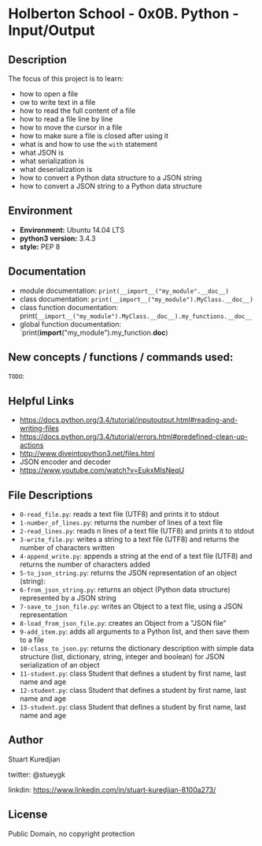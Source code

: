 # Holberton School - 0x0B. Python - Input/Output

## Description

The focus of this project is to learn:
* how to open a file
* ow to write text in a file
* how to read the full content of a file
* how to read a file line by line
* how to move the cursor in a file
* how to make sure a file is closed after using it
* what is and how to use the `with` statement
* what JSON is
* what serialization is
* what deserialization is
* how to convert a Python data structure to a JSON string
* how to convert a JSON string to a Python data structure


## Environment
* __Environment:__ Ubuntu 14.04 LTS
* __python3 version:__ 3.4.3
* __style:__ PEP 8

## Documentation
* module documentation: `print(__import__("my_module".__doc__)`
* class documentation: `print(__import__("my_module").MyClass.__doc__)`
* class function documentation: print(`__import__("my_module").MyClass.__doc__).my_functions.__doc__`
* global  function documentation: `print(__import__("my_module").my_function.__doc__)


## New concepts / functions / commands used:
``TODO``:

## Helpful Links
* https://docs.python.org/3.4/tutorial/inputoutput.html#reading-and-writing-files
* https://docs.python.org/3.4/tutorial/errors.html#predefined-clean-up-actions
* http://www.diveintopython3.net/files.html
* JSON encoder and decoder
* https://www.youtube.com/watch?v=EukxMIsNeqU

## File Descriptions
- `0-read_file.py`: reads a text file (UTF8) and prints it to stdout
- `1-number_of_lines.py`: returns the number of lines of a text file
- `2-read_lines.py`: reads n lines of a text file (UTF8) and prints it to stdout
- `3-write_file.py`: writes a string to a text file (UTF8) and returns the number of characters written
- `4-append_write.py`: appends a string at the end of a text file (UTF8) and returns the number of characters added
- `5-to_json_string.py`: returns the JSON representation of an object (string):
- `6-from_json_string.py`: returns an object (Python data structure) represented by a JSON string
- `7-save_to_json_file.py`: writes an Object to a text file, using a JSON representation
- `8-load_from_json_file.py`: creates an Object from a "JSON file"
- `9-add_item.py`: adds all arguments to a Python list, and then save them to a file
- `10-class_to_json.py`: returns the dictionary description with simple data structure (list, dictionary, string, integer and boolean) for JSON serialization of an object
- `11-student.py`: class Student that defines a student by first name, last name and age
- `12-student.py`: class Student that defines a student by first name, last name and age
- `13-student.py`: class Student that defines a student by first name, last name and age

## Author
Stuart Kuredjian

twitter: @stueygk

linkdin: https://www.linkedin.com/in/stuart-kuredjian-8100a273/

## License
Public Domain, no copyright protection